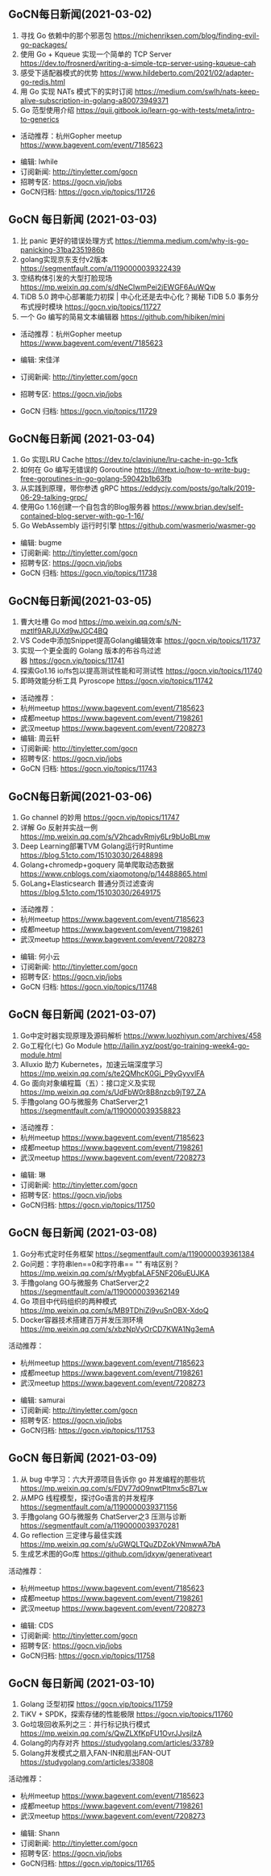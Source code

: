 ## GoCN每日新闻(2021-03-02)

1. 寻找 Go 依赖中的那个邪恶包 https://michenriksen.com/blog/finding-evil-go-packages/
2. 使用 Go + Kqueue 实现一个简单的 TCP Server https://dev.to/frosnerd/writing-a-simple-tcp-server-using-kqueue-cah
3. 感受下适配器模式的优势 https://www.hildeberto.com/2021/02/adapter-go-redis.html
4. 用 Go 实现 NATs 模式下的实时订阅 https://medium.com/swlh/nats-keep-alive-subscription-in-golang-a80073949371
5. Go 范型使用介绍 https://quii.gitbook.io/learn-go-with-tests/meta/intro-to-generics

* 活动推荐：杭州Gopher meetup https://www.bagevent.com/event/7185623

- 编辑: lwhile
- 订阅新闻: http://tinyletter.com/gocn
- 招聘专区: https://gocn.vip/jobs
- GoCN归档: https://gocn.vip/topics/11726

## GoCN 每日新闻 (2021-03-03)

1. 比 panic 更好的错误处理方式 https://tiemma.medium.com/why-is-go-panicking-31ba2351986b
2. golang实现京东支付v2版本 https://segmentfault.com/a/1190000039322439
3. 空结构体引发的大型打脸现场  https://mp.weixin.qq.com/s/dNeCIwmPei2jEWGF6AuWQw
4. TiDB 5.0 跨中心部署能力初探 | 中心化还是去中心化？揭秘 TiDB 5.0 事务分布式授时模块 https://gocn.vip/topics/11727 
5. 一个 Go 编写的简易文本编辑器 https://github.com/hibiken/mini

- 活动推荐：杭州Gopher meetup https://www.bagevent.com/event/7185623

- 编辑: 宋佳洋
- 订阅新闻: http://tinyletter.com/gocn
- 招聘专区: https://gocn.vip/jobs
- GoCN 归档: https://gocn.vip/topics/11729

## GoCN每日新闻 (2021-03-04)

1. Go 实现LRU Cache https://dev.to/clavinjune/lru-cache-in-go-1cfk
2. 如何在 Go 编写无错误的 Goroutine https://itnext.io/how-to-write-bug-free-goroutines-in-go-golang-59042b1b63fb
3. 从实践到原理，带你参透 gRPC https://eddycjy.com/posts/go/talk/2019-06-29-talking-grpc/
4. 使用Go 1.16创建一个自包含的Blog服务器 https://www.brian.dev/self-contained-blog-server-with-go-1-16/
5. Go WebAssembly 运行时引擎 https://github.com/wasmerio/wasmer-go

- 编辑: bugme
- 订阅新闻: http://tinyletter.com/gocn
- 招聘专区: https://gocn.vip/jobs
- GoCN 归档: https://gocn.vip/topics/11738

## GoCN每日新闻(2021-03-05)

1. 曹大吐槽 Go mod https://mp.weixin.qq.com/s/N-mztlf9ARJUXd9wJGC4BQ
2. VS Code中添加Snippet提高Golang编辑效率 https://gocn.vip/topics/11737
3. 实现一个更全面的 Golang 版本的布谷鸟过滤器 https://gocn.vip/topics/11741
4. 探索Go1.16 io/fs包以提高测试性能和可测试性 https://gocn.vip/topics/11740
5. 即時效能分析工具 Pyroscope https://gocn.vip/topics/11742

- 活动推荐：
- 杭州meetup https://www.bagevent.com/event/7185623
- 成都meetup https://www.bagevent.com/event/7198261
- 武汉meetup https://www.bagevent.com/event/7208273
- 编辑: 周云轩
- 订阅新闻: http://tinyletter.com/gocn
- 招聘专区: https://gocn.vip/jobs
- GoCN 归档: https://gocn.vip/topics/11743

## GoCN每日新闻(2021-03-06)

1. Go channel 的妙用 https://gocn.vip/topics/11747
2. 详解 Go 反射并实战一例 https://mp.weixin.qq.com/s/V2hcadvRmjy6Lr9bUoBLmw
3. Deep Learning部署TVM Golang运行时Runtime https://blog.51cto.com/15103030/2648898
4. Golang+chromedp+goquery 简单爬取动态数据 https://www.cnblogs.com/xiaomotong/p/14488865.html
5. GoLang+Elasticsearch 普通分页过滤查询 https://blog.51cto.com/15103030/2649175

- 活动推荐：
- 杭州meetup https://www.bagevent.com/event/7185623
- 成都meetup https://www.bagevent.com/event/7198261
- 武汉meetup https://www.bagevent.com/event/7208273

* 编辑: 何小云
* 订阅新闻: http://tinyletter.com/gocn
* 招聘专区: https://gocn.vip/jobs
* GoCN 归档: https://gocn.vip/topics/11748

## GoCN 每日新闻 (2021-03-07)

1. Go中定时器实现原理及源码解析 https://www.luozhiyun.com/archives/458
2. Go工程化(七) Go Module http://lailin.xyz/post/go-training-week4-go-module.html	
3. Alluxio 助力 Kubernetes，加速云端深度学习 https://mp.weixin.qq.com/s/te2QMhcK0Gi_P9yGyvvlFA
4. Go 面向对象编程篇（五）：接口定义及实现 https://mp.weixin.qq.com/s/UdFbW0r8B8nzcb9jT97_ZA
5. 手撸golang GO与微服务 ChatServer之1 https://segmentfault.com/a/1190000039358823

- 活动推荐：
- 杭州meetup https://www.bagevent.com/event/7185623
- 成都meetup https://www.bagevent.com/event/7198261
- 武汉meetup https://www.bagevent.com/event/7208273
* 编辑: 琳 
* 订阅新闻: http://tinyletter.com/gocn
* 招聘专区: https://gocn.vip/jobs
* GoCN归档:  https://gocn.vip/topics/11750

## GoCN 每日新闻 (2021-03-08)

1. Go分布式定时任务框架 https://segmentfault.com/a/1190000039361384
2. Go问题：字符串len==0和字符串== "" 有啥区别？ https://mp.weixin.qq.com/s/rMygbfaLAF5NF206uEUJKA
3. 手撸golang GO与微服务 ChatServer之2 https://segmentfault.com/a/1190000039362149
4. Go 项目中代码组织的两种模式 https://mp.weixin.qq.com/s/MB9TDhiZi9vuSnOBX-XdoQ
5. Docker容器技术搭建百万并发压测环境 https://mp.weixin.qq.com/s/xbzNpVyOrCD7KWA1Ng3emA

活动推荐：
- 杭州meetup https://www.bagevent.com/event/7185623
- 成都meetup https://www.bagevent.com/event/7198261
- 武汉meetup https://www.bagevent.com/event/7208273

* 编辑: samurai 
* 订阅新闻: http://tinyletter.com/gocn
* 招聘专区: https://gocn.vip/jobs
* GoCN归档:  https://gocn.vip/topics/11753

## GoCN 每日新闻 (2021-03-09)

1. 从 bug 中学习：六大开源项目告诉你 go 并发编程的那些坑 https://mp.weixin.qq.com/s/FDV77dO9nwtPltmx5cB7Lw
2. 从MPG 线程模型，探讨Go语言的并发程序 https://segmentfault.com/a/1190000039371156
3. 手撸golang GO与微服务 ChatServer之3 压测与诊断 https://segmentfault.com/a/1190000039370281
4. Go reflection 三定律与最佳实践 https://mp.weixin.qq.com/s/uGWQLTQuZDZokVNmwwA7bA
5. 生成艺术图的Go库 https://github.com/jdxyw/generativeart

活动推荐：
- 杭州meetup https://www.bagevent.com/event/7185623
- 成都meetup https://www.bagevent.com/event/7198261
- 武汉meetup https://www.bagevent.com/event/7208273

* 编辑: CDS 
* 订阅新闻: http://tinyletter.com/gocn
* 招聘专区: https://gocn.vip/jobs
* GoCN归档:  https://gocn.vip/topics/11758

## GoCN 每日新闻 (2021-03-10)

1. Golang 泛型初探 https://gocn.vip/topics/11759
2. TiKV + SPDK，探索存储的性能极限 https://gocn.vip/topics/11760
3. Go垃圾回收系列之三：并行标记执行模式 https://mp.weixin.qq.com/s/QwZLXfKpFU1OvrJJvsjlzA
4. Golang的内存对齐 https://studygolang.com/articles/33789
5. Golang并发模式之扇入FAN-IN和扇出FAN-OUT https://studygolang.com/articles/33808

活动推荐：
- 杭州meetup https://www.bagevent.com/event/7185623
- 成都meetup https://www.bagevent.com/event/7198261
- 武汉meetup https://www.bagevent.com/event/7208273

* 编辑: Shann
* 订阅新闻: http://tinyletter.com/gocn
* 招聘专区: https://gocn.vip/jobs
* GoCN归档:  https://gocn.vip/topics/11765

